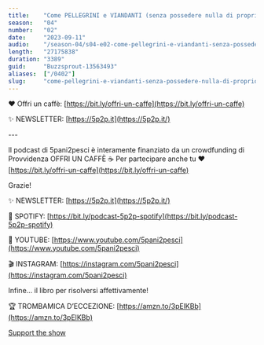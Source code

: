 ```yaml
---
title:    "Come PELLEGRINI e VIANDANTI (senza possedere nulla di proprio!) #iscrizioni #oraetlabora"
season:   "04"
number:   "02"
date:     "2023-09-11"
audio:    "/season-04/s04-e02-come-pellegrini-e-viandanti-senza-possedere-nulla-di-proprio-iscrizioni-oraetlabora.mp3"
length:   "27175838"
duration: "3389"
guid:     "Buzzsprout-13563493"
aliases:  ["/0402"]
slug:     "come-pellegrini-e-viandanti-senza-possedere-nulla-di-proprio-iscrizioni-oraetlabora"
---
```

❤️ Offri un caffè: [https://bit.ly/offri-un-caffe](https://bit.ly/offri-un-caffe)

✨ NEWSLETTER: [https://5p2p.it](https://5p2p.it/)

\-\-\-

Il podcast di 5pani2pesci è interamente finanziato da un crowdfunding di Provvidenza OFFRI UN CAFFÈ ☕ Per partecipare anche tu ❤️ [https://bit.ly/offri-un-caffe](https://bit.ly/offri-un-caffe)

Grazie!

✨ NEWSLETTER: [https://5p2p.it](https://5p2p.it/)

👾 SPOTIFY: [https://bit.ly/podcast-5p2p-spotify](https://bit.ly/podcast-5p2p-spotify)

🔴 YOUTUBE: [https://www.youtube.com/5pani2pesci](https://www.youtube.com/5pani2pesci)

🎬 INSTAGRAM: [https://instagram.com/5pani2pesci](https://instagram.com/5pani2pesci)

Infine... il libro per risolversi affettivamente!

🏆 TROMBAMICA D’ECCEZIONE: [https://amzn.to/3pElKBb](https://amzn.to/3pElKBb)

[Support the show](https://bit.ly/offri-un-caffe)
                